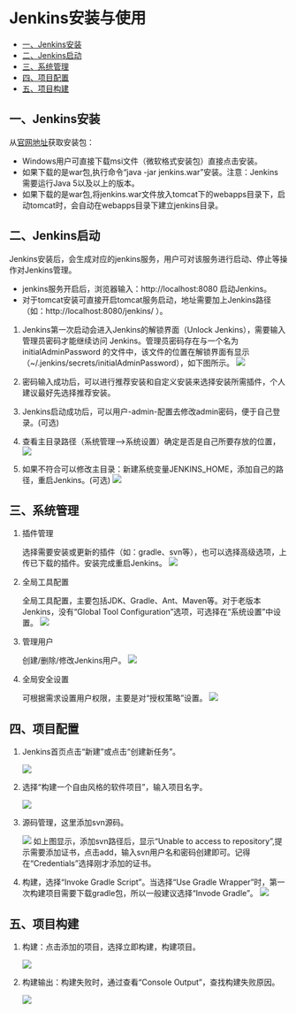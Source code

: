 #  Jenkins安装与使用

* [一、Jenkins安装](#一、Jenkins安装)
* [二、Jenkins启动](#二、Jenkins启动)
* [三、系统管理](#三、系统管理)
* [四、项目配置](#四、项目配置)
* [五、项目构建](#五、项目构建)


## 一、Jenkins安装

从[官网地址](https://jenkins.io/download/)获取安装包：

* Windows用户可直接下载msi文件（微软格式安装包）直接点击安装。
* 如果下载的是war包,执行命令“java -jar jenkins.war”安装。注意：Jenkins 需要运行Java 5以及以上的版本。
* 如果下载的是war包,将jenkins.war文件放入tomcat下的webapps目录下，启动tomcat时，会自动在webapps目录下建立jenkins目录。


## 二、Jenkins启动

Jenkins安装后，会生成对应的jenkins服务，用户可对该服务进行启动、停止等操作对Jenkins管理。
* jenkins服务开启后，浏览器输入：http://localhost:8080 启动Jenkins。
* 对于tomcat安装可直接开启tomcat服务启动，地址需要加上Jenkins路径（如：http://localhost:8080/jenkins/ ）。

1) Jenkins第一次启动会进入Jenkins的解锁界面（Unlock Jenkins），需要输入管理员密码才能继续访问 Jenkins。管理员密码存在与一个名为 initialAdminPassword 的文件中，该文件的位置在解锁界面有显示 （~/.jenkins/secrets/initialAdminPassword），如下图所示。
    ![](image/00000.png)

2) 密码输入成功后，可以进行推荐安装和自定义安装来选择安装所需插件，个人建议最好先选择推荐安装。


3) Jenkins启动成功后，可以用户-admin-配置去修改admin密码，便于自己登录。(可选)


4) 查看主目录路径（系统管理-->系统设置）确定是否是自己所要存放的位置，
    ![](image/00001.png)

5) 如果不符合可以修改主目录：新建系统变量JENKINS_HOME，添加自己的路径，重启Jenkins。(可选)
    ![](image/00002.png)


## 三、系统管理

1) 插件管理

    选择需要安装或更新的插件（如：gradle、svn等），也可以选择高级选项，上传已下载的插件。安装完成重启Jenkins。
        ![](image/00003.png)


2) 全局工具配置

    全局工具配置，主要包括JDK、Gradle、Ant、Maven等。对于老版本Jenkins，没有“Global Tool Configuration”选项，可选择在“系统设置”中设置。
        ![](image/00004.png)


3) 管理用户

    创建/删除/修改Jenkins用户。
        ![](image/00005.png)



4) 全局安全设置

    可根据需求设置用户权限，主要是对“授权策略”设置。 
        ![](image/00006.png)



## 四、项目配置

1) Jenkins首页点击“新建”或点击“创建新任务”。

    ![](image/00007.png)

2) 选择“构建一个自由风格的软件项目”，输入项目名字。

    ![](image/00008.png)

3) 源码管理，这里添加svn源码。

    ![](image/00009.png)
    如上图显示，添加svn路径后，显示“Unable to access to repository”,提示需要添加证书，点击add，输入svn用户名和密码创建即可。记得在“Credentials”选择刚才添加的证书。

4) 构建，选择“Invoke Gradle Script”。当选择“Use Gradle Wrapper”时，第一次构建项目需要下载gradle包，所以一般建议选择“Invode Gradle”。
    ![](image/00010.png)



## 五、项目构建

1) 构建：点击添加的项目，选择立即构建，构建项目。

    ![](image/00011.png)


2) 构建输出：构建失败时，通过查看“Console Output”，查找构建失败原因。

    ![](image/00012.png)

